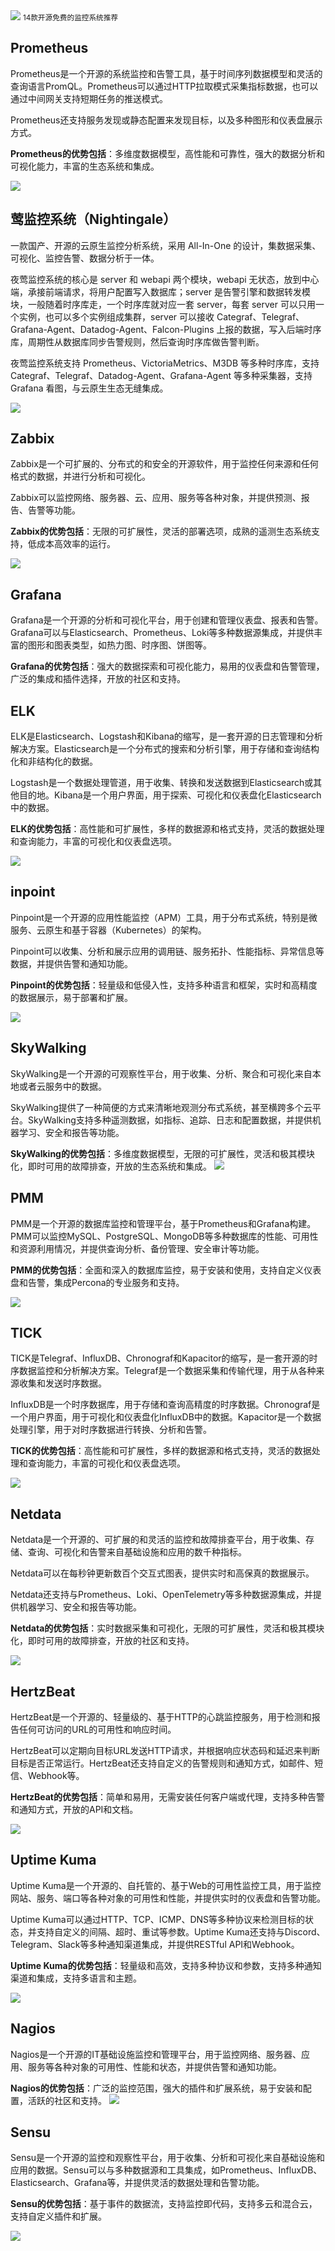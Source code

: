 <img src="/assets/image/240114-监控系统汇总-1.png" style="max-width: 70%; height: auto;">
<small>14款开源免费的监控系统推荐</small>


## Prometheus

Prometheus是一个开源的系统监控和告警工具，基于时间序列数据模型和灵活的查询语言PromQL。Prometheus可以通过HTTP拉取模式采集指标数据，也可以通过中间网关支持短期任务的推送模式。

Prometheus还支持服务发现或静态配置来发现目标，以及多种图形和仪表盘展示方式。

**Prometheus的优势包括**：多维度数据模型，高性能和可靠性，强大的数据分析和可视化能力，丰富的生态系统和集成。

![](/assets/image/240114-监控系统汇总-1.png)

## 莺监控系统（Nightingale）

一款国产、开源的云原生监控分析系统，采用 All-In-One 的设计，集数据采集、可视化、监控告警、数据分析于一体。

夜莺监控系统的核心是 server 和 webapi 两个模块，webapi 无状态，放到中心端，承接前端请求，将用户配置写入数据库；server 是告警引擎和数据转发模块，一般随着时序库走，一个时序库就对应一套 server，每套 server 可以只用一个实例，也可以多个实例组成集群，server 可以接收 Categraf、Telegraf、Grafana-Agent、Datadog-Agent、Falcon-Plugins 上报的数据，写入后端时序库，周期性从数据库同步告警规则，然后查询时序库做告警判断。

夜莺监控系统支持 Prometheus、VictoriaMetrics、M3DB 等多种时序库，支持 Categraf、Telegraf、Datadog-Agent、Grafana-Agent 等多种采集器，支持 Grafana 看图，与云原生生态无缝集成。

![](/assets/image/240114-监控系统汇总-2.png)


## Zabbix
Zabbix是一个可扩展的、分布式的和安全的开源软件，用于监控任何来源和任何格式的数据，并进行分析和可视化。

Zabbix可以监控网络、服务器、云、应用、服务等各种对象，并提供预测、报告、告警等功能。

**Zabbix的优势包括**：无限的可扩展性，灵活的部署选项，成熟的遥测生态系统支持，低成本高效率的运行。


![](/assets/image/240114-监控系统汇总-3.png)
## Grafana

Grafana是一个开源的分析和可视化平台，用于创建和管理仪表盘、报表和告警。Grafana可以与Elasticsearch、Prometheus、Loki等多种数据源集成，并提供丰富的图形和图表类型，如热力图、时序图、饼图等。

**Grafana的优势包括**：强大的数据探索和可视化能力，易用的仪表盘和告警管理，广泛的集成和插件选择，开放的社区和支持。


## ELK

ELK是Elasticsearch、Logstash和Kibana的缩写，是一套开源的日志管理和分析解决方案。Elasticsearch是一个分布式的搜索和分析引擎，用于存储和查询结构化和非结构化的数据。

Logstash是一个数据处理管道，用于收集、转换和发送数据到Elasticsearch或其他目的地。Kibana是一个用户界面，用于探索、可视化和仪表盘化Elasticsearch中的数据。

**ELK的优势包括**：高性能和可扩展性，多样的数据源和格式支持，灵活的数据处理和查询能力，丰富的可视化和仪表盘选项。


![](/assets/image/240114-监控系统汇总-4.png)
## inpoint

Pinpoint是一个开源的应用性能监控（APM）工具，用于分布式系统，特别是微服务、云原生和基于容器（Kubernetes）的架构。

Pinpoint可以收集、分析和展示应用的调用链、服务拓扑、性能指标、异常信息等数据，并提供告警和通知功能。

**Pinpoint的优势包括**：轻量级和低侵入性，支持多种语言和框架，实时和高精度的数据展示，易于部署和扩展。 


![](/assets/image/240114-监控系统汇总-5.png)


## SkyWalking

SkyWalking是一个开源的可观察性平台，用于收集、分析、聚合和可视化来自本地或者云服务中的数据。

SkyWalking提供了一种简便的方式来清晰地观测分布式系统，甚至横跨多个云平台。SkyWalking支持多种遥测数据，如指标、追踪、日志和配置数据，并提供机器学习、安全和报告等功能。

**SkyWalking的优势包括**：多维度数据模型，无限的可扩展性，灵活和极其模块化，即时可用的故障排查，开放的生态系统和集成。
![](/assets/image/240114-监控系统汇总-6.png)


## PMM

PMM是一个开源的数据库监控和管理平台，基于Prometheus和Grafana构建。PMM可以监控MySQL、PostgreSQL、MongoDB等多种数据库的性能、可用性和资源利用情况，并提供查询分析、备份管理、安全审计等功能。

**PMM的优势包括**：全面和深入的数据库监控，易于安装和使用，支持自定义仪表盘和告警，集成Percona的专业服务和支持。


![](/assets/image/240114-监控系统汇总-7.png)


## TICK

TICK是Telegraf、InfluxDB、Chronograf和Kapacitor的缩写，是一套开源的时序数据监控和分析解决方案。Telegraf是一个数据采集和传输代理，用于从各种来源收集和发送时序数据。

InfluxDB是一个时序数据库，用于存储和查询高精度的时序数据。Chronograf是一个用户界面，用于可视化和仪表盘化InfluxDB中的数据。Kapacitor是一个数据处理引擎，用于对时序数据进行转换、分析和告警。

**TICK的优势包括**：高性能和可扩展性，多样的数据源和格式支持，灵活的数据处理和查询能力，丰富的可视化和仪表盘选项。


![](/assets/image/240114-监控系统汇总-8.png)

## Netdata

Netdata是一个开源的、可扩展的和灵活的监控和故障排查平台，用于收集、存储、查询、可视化和告警来自基础设施和应用的数千种指标。

Netdata可以在每秒钟更新数百个交互式图表，提供实时和高保真的数据展示。

Netdata还支持与Prometheus、Loki、OpenTelemetry等多种数据源集成，并提供机器学习、安全和报告等功能。

**Netdata的优势包括**：实时数据采集和可视化，无限的可扩展性，灵活和极其模块化，即时可用的故障排查，开放的社区和支持。

![](/assets/image/240114-监控系统汇总-9.png)

## HertzBeat

HertzBeat是一个开源的、轻量级的、基于HTTP的心跳监控服务，用于检测和报告任何可访问的URL的可用性和响应时间。

HertzBeat可以定期向目标URL发送HTTP请求，并根据响应状态码和延迟来判断目标是否正常运行。HertzBeat还支持自定义的告警规则和通知方式，如邮件、短信、Webhook等。

**HertzBeat的优势包括**：简单和易用，无需安装任何客户端或代理，支持多种告警和通知方式，开放的API和文档。

![](/assets/image/240114-监控系统汇总-10.png)


## Uptime Kuma

Uptime Kuma是一个开源的、自托管的、基于Web的可用性监控工具，用于监控网站、服务、端口等各种对象的可用性和性能，并提供实时的仪表盘和告警功能。

Uptime Kuma可以通过HTTP、TCP、ICMP、DNS等多种协议来检测目标的状态，并支持自定义的间隔、超时、重试等参数。Uptime Kuma还支持与Discord、Telegram、Slack等多种通知渠道集成，并提供RESTful API和Webhook。

**Uptime Kuma的优势包括**：轻量级和高效，支持多种协议和参数，支持多种通知渠道和集成，支持多语言和主题。 

![](/assets/image/240114-监控系统汇总-11.png)


## Nagios

Nagios是一个开源的IT基础设施监控和管理平台，用于监控网络、服务器、应用、服务等各种对象的可用性、性能和状态，并提供告警和通知功能。

**Nagios的优势包括**：广泛的监控范围，强大的插件和扩展系统，易于安装和配置，活跃的社区和支持。
![](/assets/image/240114-监控系统汇总-12.png)


## Sensu

Sensu是一个开源的监控和观察性平台，用于收集、分析和可视化来自基础设施和应用的数据。Sensu可以与多种数据源和工具集成，如Prometheus、InfluxDB、Elasticsearch、Grafana等，并提供灵活的数据处理和告警功能。

**Sensu的优势包括**：基于事件的数据流，支持监控即代码，支持多云和混合云，支持自定义插件和扩展。

![](/assets/image/240114-监控系统汇总-13.png)



